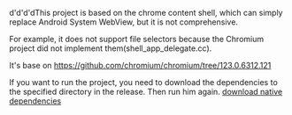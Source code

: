 d'd'd'dThis project is based on the chrome content shell, which can simply replace Android System WebView, 
but it is not comprehensive. 

For example, it does not support file selectors because the Chromium project did not implement them(shell_app_delegate.cc).


It's base on  https://github.com/chromium/chromium/tree/123.0.6312.121







If you want to run the project, you need to download the dependencies to the specified directory in the release. Then run him again. 
[download native dependencies](https://github.com/webdev-support/chrome_content_shell/releases/tag/0.0.1)
